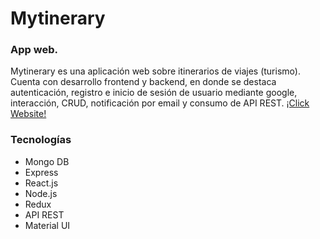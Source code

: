 Mytinerary
============





### App web.

Mytinerary es una aplicación web sobre itinerarios de viajes (turismo). Cuenta con desarrollo frontend y backend, en donde se destaca autenticación, registro e inicio de sesión de usuario mediante google, interacción, CRUD, 
notificación por email y consumo de API REST. 
[¡Click Website!](https://front-brizuela.herokuapp.com/)




### Tecnologías
- Mongo DB
- Express
- React.js
- Node.js
- Redux
- API REST
- Material UI


